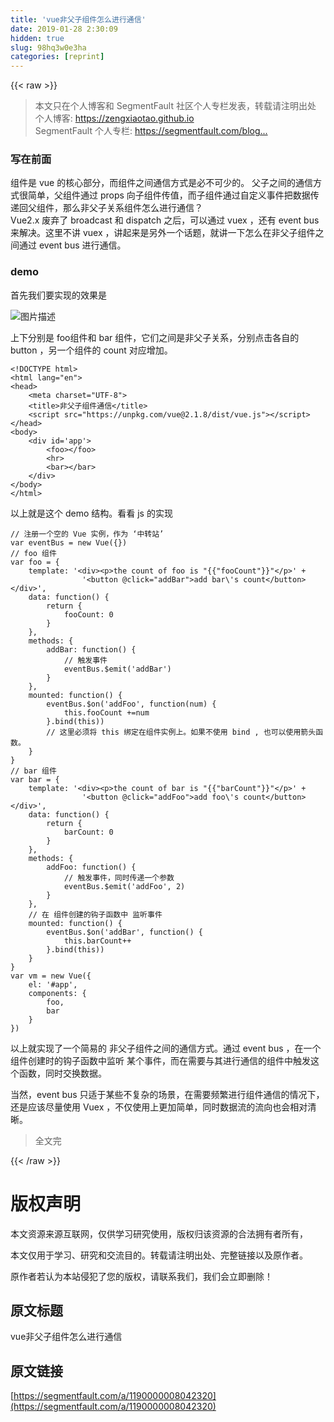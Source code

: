 ```yaml
---
title: 'vue非父子组件怎么进行通信' 
date: 2019-01-28 2:30:09
hidden: true
slug: 98hq3w0e3ha
categories: [reprint]
---
```


{{< raw >}}

                    
<blockquote><p>本文只在个人博客和 SegmentFault 社区个人专栏发表，转载请注明出处 <br>个人博客: <a href="https://zengxiaotao.github.io" rel="nofollow noreferrer" target="_blank">https://zengxiaotao.github.io</a> <br>SegmentFault 个人专栏: <a href="https://segmentfault.com/blog/zengxiaotao">https://segmentfault.com/blog...</a></p></blockquote>
<h3 id="articleHeader0">写在前面</h3>
<p>组件是 vue 的核心部分，而组件之间通信方式是必不可少的。 父子之间的通信方式很简单，父组件通过 props 向子组件传值，而子组件通过自定义事件把数据传递回父组件，那么非父子关系组件怎么进行通信？  <br>Vue2.x 废弃了 broadcast 和 dispatch 之后，可以通过 vuex ，还有 event bus 来解决。这里不讲 vuex ，讲起来是另外一个话题，就讲一下怎么在非父子组件之间通过 event bus 进行通信。</p>
<h3 id="articleHeader1">demo</h3>
<p>首先我们要实现的效果是</p>
<p><span class="img-wrap"><img data-src="/img/bVHUkt?w=231&amp;h=180" src="https://static.alili.tech/img/bVHUkt?w=231&amp;h=180" alt="图片描述" title="图片描述" style="cursor: pointer; display: inline;"></span></p>
<p>上下分别是 foo组件和 bar 组件，它们之间是非父子关系，分别点击各自的 button ，另一个组件的 count 对应增加。</p>
<div class="widget-codetool" style="display:none;">
      <div class="widget-codetool--inner">
      <span class="selectCode code-tool" data-toggle="tooltip" data-placement="top" title="" data-original-title="全选"></span>
      <span type="button" class="copyCode code-tool" data-toggle="tooltip" data-placement="top" data-clipboard-text="<!DOCTYPE html>
<html lang=&quot;en&quot;>
<head>
    <meta charset=&quot;UTF-8&quot;>
    <title>非父子组件通信</title>
    <script src=&quot;https://unpkg.com/vue@2.1.8/dist/vue.js&quot;></script>
</head>
<body>
    <div id='app'>
        <foo></foo>
        <hr>
        <bar></bar>
    </div>
</body>
</html>" title="" data-original-title="复制"></span>
      <span type="button" class="saveToNote code-tool" data-toggle="tooltip" data-placement="top" title="" data-original-title="放进笔记"></span>
      </div>
      </div><pre class="xml hljs"><code class="html"><span class="hljs-meta">&lt;!DOCTYPE html&gt;</span>
<span class="hljs-tag">&lt;<span class="hljs-name">html</span> <span class="hljs-attr">lang</span>=<span class="hljs-string">"en"</span>&gt;</span>
<span class="hljs-tag">&lt;<span class="hljs-name">head</span>&gt;</span>
    <span class="hljs-tag">&lt;<span class="hljs-name">meta</span> <span class="hljs-attr">charset</span>=<span class="hljs-string">"UTF-8"</span>&gt;</span>
    <span class="hljs-tag">&lt;<span class="hljs-name">title</span>&gt;</span>非父子组件通信<span class="hljs-tag">&lt;/<span class="hljs-name">title</span>&gt;</span>
    <span class="hljs-tag">&lt;<span class="hljs-name">script</span> <span class="hljs-attr">src</span>=<span class="hljs-string">"https://unpkg.com/vue@2.1.8/dist/vue.js"</span>&gt;</span><span class="undefined"></span><span class="hljs-tag">&lt;/<span class="hljs-name">script</span>&gt;</span>
<span class="hljs-tag">&lt;/<span class="hljs-name">head</span>&gt;</span>
<span class="hljs-tag">&lt;<span class="hljs-name">body</span>&gt;</span>
    <span class="hljs-tag">&lt;<span class="hljs-name">div</span> <span class="hljs-attr">id</span>=<span class="hljs-string">'app'</span>&gt;</span>
        <span class="hljs-tag">&lt;<span class="hljs-name">foo</span>&gt;</span><span class="hljs-tag">&lt;/<span class="hljs-name">foo</span>&gt;</span>
        <span class="hljs-tag">&lt;<span class="hljs-name">hr</span>&gt;</span>
        <span class="hljs-tag">&lt;<span class="hljs-name">bar</span>&gt;</span><span class="hljs-tag">&lt;/<span class="hljs-name">bar</span>&gt;</span>
    <span class="hljs-tag">&lt;/<span class="hljs-name">div</span>&gt;</span>
<span class="hljs-tag">&lt;/<span class="hljs-name">body</span>&gt;</span>
<span class="hljs-tag">&lt;/<span class="hljs-name">html</span>&gt;</span></code></pre>
<p>以上就是这个 demo 结构。看看 js 的实现</p>
<div class="widget-codetool" style="display:none;">
      <div class="widget-codetool--inner">
      <span class="selectCode code-tool" data-toggle="tooltip" data-placement="top" title="" data-original-title="全选"></span>
      <span type="button" class="copyCode code-tool" data-toggle="tooltip" data-placement="top" data-clipboard-text="// 注册一个空的 Vue 实例，作为 ‘中转站’
var eventBus = new Vue({})
// foo 组件
var foo = {
    template: '<div><p>the count of foo is "{{"fooCount"}}"</p>' +
                '<button @click=&quot;addBar&quot;>add bar\'s count</button></div>',
    data: function() {
        return {
            fooCount: 0            
        }
    },
    methods: {
        addBar: function() {
            // 触发事件
            eventBus.$emit('addBar')    
        }
    },
    mounted: function() {
        eventBus.$on('addFoo', function(num) {
            this.fooCount +=num
        }.bind(this)) 
        // 这里必须将 this 绑定在组件实例上。如果不使用 bind , 也可以使用箭头函数。
    }
}
// bar 组件
var bar = {
    template: '<div><p>the count of bar is "{{"barCount"}}"</p>' +
                '<button @click=&quot;addFoo&quot;>add foo\'s count</button></div>',
    data: function() {
        return {
            barCount: 0
        }
    },
    methods: {
        addFoo: function() {
            // 触发事件，同时传递一个参数
            eventBus.$emit('addFoo', 2)
        }
    },
    // 在 组件创建的钩子函数中 监听事件
    mounted: function() {
        eventBus.$on('addBar', function() {
            this.barCount++
        }.bind(this))
    }
}
var vm = new Vue({
    el: '#app',
    components: {
        foo,
        bar
    }
})" title="" data-original-title="复制"></span>
      <span type="button" class="saveToNote code-tool" data-toggle="tooltip" data-placement="top" title="" data-original-title="放进笔记"></span>
      </div>
      </div><pre class="javascript hljs"><code class="js"><span class="hljs-comment">// 注册一个空的 Vue 实例，作为 ‘中转站’</span>
<span class="hljs-keyword">var</span> eventBus = <span class="hljs-keyword">new</span> Vue({})
<span class="hljs-comment">// foo 组件</span>
<span class="hljs-keyword">var</span> foo = {
    <span class="hljs-attr">template</span>: <span class="hljs-string">'&lt;div&gt;&lt;p&gt;the count of foo is "{{"fooCount"}}"&lt;/p&gt;'</span> +
                <span class="hljs-string">'&lt;button @click="addBar"&gt;add bar\'s count&lt;/button&gt;&lt;/div&gt;'</span>,
    <span class="hljs-attr">data</span>: <span class="hljs-function"><span class="hljs-keyword">function</span>(<span class="hljs-params"></span>) </span>{
        <span class="hljs-keyword">return</span> {
            <span class="hljs-attr">fooCount</span>: <span class="hljs-number">0</span>            
        }
    },
    <span class="hljs-attr">methods</span>: {
        <span class="hljs-attr">addBar</span>: <span class="hljs-function"><span class="hljs-keyword">function</span>(<span class="hljs-params"></span>) </span>{
            <span class="hljs-comment">// 触发事件</span>
            eventBus.$emit(<span class="hljs-string">'addBar'</span>)    
        }
    },
    <span class="hljs-attr">mounted</span>: <span class="hljs-function"><span class="hljs-keyword">function</span>(<span class="hljs-params"></span>) </span>{
        eventBus.$on(<span class="hljs-string">'addFoo'</span>, <span class="hljs-function"><span class="hljs-keyword">function</span>(<span class="hljs-params">num</span>) </span>{
            <span class="hljs-keyword">this</span>.fooCount +=num
        }.bind(<span class="hljs-keyword">this</span>)) 
        <span class="hljs-comment">// 这里必须将 this 绑定在组件实例上。如果不使用 bind , 也可以使用箭头函数。</span>
    }
}
<span class="hljs-comment">// bar 组件</span>
<span class="hljs-keyword">var</span> bar = {
    <span class="hljs-attr">template</span>: <span class="hljs-string">'&lt;div&gt;&lt;p&gt;the count of bar is "{{"barCount"}}"&lt;/p&gt;'</span> +
                <span class="hljs-string">'&lt;button @click="addFoo"&gt;add foo\'s count&lt;/button&gt;&lt;/div&gt;'</span>,
    <span class="hljs-attr">data</span>: <span class="hljs-function"><span class="hljs-keyword">function</span>(<span class="hljs-params"></span>) </span>{
        <span class="hljs-keyword">return</span> {
            <span class="hljs-attr">barCount</span>: <span class="hljs-number">0</span>
        }
    },
    <span class="hljs-attr">methods</span>: {
        <span class="hljs-attr">addFoo</span>: <span class="hljs-function"><span class="hljs-keyword">function</span>(<span class="hljs-params"></span>) </span>{
            <span class="hljs-comment">// 触发事件，同时传递一个参数</span>
            eventBus.$emit(<span class="hljs-string">'addFoo'</span>, <span class="hljs-number">2</span>)
        }
    },
    <span class="hljs-comment">// 在 组件创建的钩子函数中 监听事件</span>
    mounted: <span class="hljs-function"><span class="hljs-keyword">function</span>(<span class="hljs-params"></span>) </span>{
        eventBus.$on(<span class="hljs-string">'addBar'</span>, <span class="hljs-function"><span class="hljs-keyword">function</span>(<span class="hljs-params"></span>) </span>{
            <span class="hljs-keyword">this</span>.barCount++
        }.bind(<span class="hljs-keyword">this</span>))
    }
}
<span class="hljs-keyword">var</span> vm = <span class="hljs-keyword">new</span> Vue({
    <span class="hljs-attr">el</span>: <span class="hljs-string">'#app'</span>,
    <span class="hljs-attr">components</span>: {
        foo,
        bar
    }
})</code></pre>
<p>以上就实现了一个简易的 非父子组件之间的通信方式。通过 event bus ，在一个组件创建时的钩子函数中监听 某个事件，而在需要与其进行通信的组件中触发这个函数，同时交换数据。  </p>
<p>当然，event bus 只适于某些不复杂的场景，在需要频繁进行组件通信的情况下，还是应该尽量使用 Vuex ，不仅使用上更加简单，同时数据流的流向也会相对清晰。</p>
<blockquote><p>全文完</p></blockquote>

                
{{< /raw >}}

# 版权声明
本文资源来源互联网，仅供学习研究使用，版权归该资源的合法拥有者所有，

本文仅用于学习、研究和交流目的。转载请注明出处、完整链接以及原作者。

原作者若认为本站侵犯了您的版权，请联系我们，我们会立即删除！

## 原文标题
vue非父子组件怎么进行通信

## 原文链接
[https://segmentfault.com/a/1190000008042320](https://segmentfault.com/a/1190000008042320)

